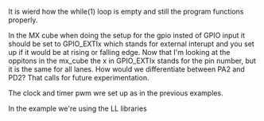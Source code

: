 It is wierd how the while(1) loop is empty and still the program functions properly.

In the MX cube when doing the setup for the gpio insted of GPIO input it should be set to GPIO_EXTIx which stands for external interupt and you set up if it would be at rising or falling edge. Now that I'm looking at the oppitons in the mx_cube the x in GPIO_EXTIx stands for the pin number, but it is the same for all lanes. 
How would we differentiate between PA2 and PD2?
That calls for future experimentation.

The clock and timer pwm wre set up as in the previous examples.


In the example we're using the LL libraries






